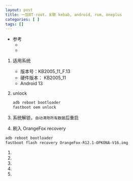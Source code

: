 ```yaml
---
layout: post
title: 一加8T-root，关联 kebab, android, rom, oneplus
categories: [ ]
tags: []
---
```


* 参考
  * []()
  * []()

1. 适用系统
    * 版本号：KB2005_11_F.13
    * 硬件版本： KB2005_11
    * Android 13

1. unlock
    ~~~sh
    adb reboot bootloader
    fastboot oem unlock
    ~~~
1. 系统解锁，`自动清除所有数据`后重启

1. 刷入 OrangeFox recovery
~~~sh
adb reboot bootloader
fastboot flash recovery OrangeFox-R12.1-OPKONA-V16.img
~~~
1. 
1. 
1. 
1. 
1. 











